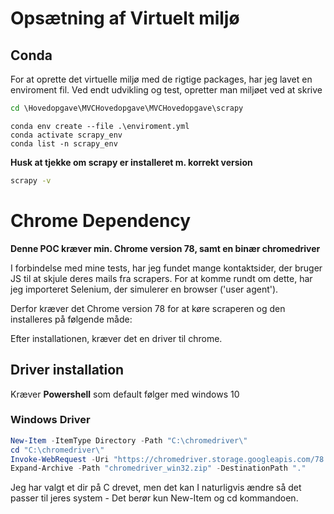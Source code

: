 # Opsætning af Virtuelt miljø

## Conda

For at oprette det virtuelle miljø med de rigtige packages, har jeg lavet en enviroment fil.
Ved endt udvikling og test, opretter man miljøet ved at skrive

```cmd
cd \Hovedopgave\MVCHovedopgave\MVCHovedopgave\scrapy
```

```conda
conda env create --file .\enviroment.yml
conda activate scrapy_env
conda list -n scrapy_env
```

<b>Husk at tjekke om scrapy er installeret m. korrekt version</b>

```cmd
scrapy -v
```

# Chrome Dependency 
<b>Denne POC kræver min. Chrome version 78, samt en binær chromedriver</b>

I forbindelse med mine tests, har jeg fundet mange kontaktsider, der bruger JS til at skjule deres mails fra scrapers.
For at komme rundt om dette, har jeg importeret Selenium, der simulerer en browser ('user agent').

Derfor kræver det Chrome version 78 for at køre scraperen og den installeres på følgende måde:

Efter installationen, kræver det en driver til chrome.

## Driver installation

Kræver <b>Powershell</b> som default følger med windows 10

### Windows Driver

```powershell
New-Item -ItemType Directory -Path "C:\chromedriver\"
cd "C:\chromedriver\"
Invoke-WebRequest -Uri "https://chromedriver.storage.googleapis.com/78.0.3904.105/chromedriver_win32.zip" -OutFile "chromedriver_win32.zip"
Expand-Archive -Path "chromedriver_win32.zip" -DestinationPath "."
```
Jeg har valgt et dir på C drevet, men det kan I naturligvis ændre så det passer til jeres system - Det berør kun New-Item og cd kommandoen.